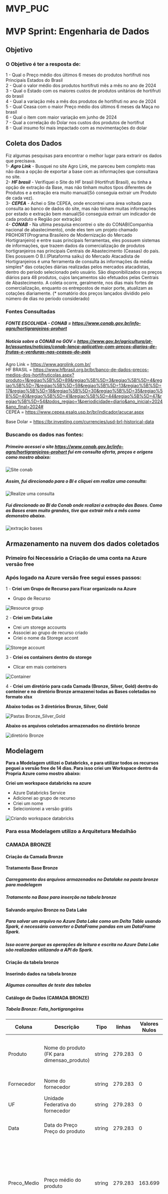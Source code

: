 # MVP_PUC
# MVP Sprint: Engenharia de Dados

## Objetivo
### O Objetivo é ter a resposta de:   
1 - Qual o Preço médio dos últimos 6 meses do produtos hortifruti nos Principais Estados do Brasil  
2 - Qual o valor médio dos produtos hortifruti mês a mês no ano de 2024   
3 - Qual o Estado com os maiores custos de produtos unitários de hortifruti do brasil  
4 - Qual a variação mês a mês dos produtos de hortifruti no ano de 2024  
5 - Qual Ceasa com o maior Preço médio dos últimos 6 meses da Maça no brasil  
6 - Qual o item com maior variação em junho de 2024  
7 - Qual a correlação do Dolar nos custos dos produtos de hortifrut  
8 - Qual insumo foi mais impactado com as movimentações do dolar 


## Coleta dos Dados

Fiz algumas pesquisas para encontrar o melhor lugar para extrarir os dados que precisava.  
1- ***Agro Link*** - Busquei no site Agro Link, me pareceu bem completo mas não dava a opção de exportar a base com as informações que consultava no site.  
2- ***HF brasil*** - Verifiquei o Site do HF brasil (Hortifruti Brasil), eu tinha a opção de extração da Base, mas não tinham muitos tipos diferentes de Produtos e a extração era muito manual(Só conseguia extrair um Produto de cada vez).  
3- ***CEPEA*** - Achei o Site CEPEA, onde encontrei uma área voltada para consulta ao banco de dados do site, mas não tinham muitas informações por estado e extração bem manual(Só conseguia extrair um indicador de cada produto e Região por extração)  
4- ***CONAB*** - Na ultima pesquisa encontrei o site do CONAB(Companhia nacional de abastecimento), onde eles tem um projeto chamado PROHORT(Programa Brasileiro de Modernização do Mercado Hortigranjeiro) e entre suas principais ferramentas, eles possuem sistemas de informações, que trazem dados da comercialização de produtos hortigranjeiros nas principais Centrais de Abastecimento (Ceasas) do país. Eles possuem O B.I.(Plataforma saiku) do Mercado Atacadista de Hortigranjeiros é uma ferramenta de consulta às informações da média simples* das cotações diárias realizadas pelos mercados atacadistas, dentro do período selecionado pelo usuário. São disponibilizados os preços diários para 48 produtos, cujos lançamentos são efetuados pelas Centrais de Abastecimento. A coleta ocorre, geralmente, nos dias mais fortes de comercialização, enquanto os entrepostos de maior porte, atualizam as cotações diariamente.
(* somatório dos preços lançados dividido pelo número de dias no período considerado)  

### Fontes Consultadas  
  
 
##### FONTE ESCOLHIDA - CONAB = https://www.conab.gov.br/info-agro/hortigranjeiros-prohort  
##### Notícia sobre a CONAB no GOV = https://www.gov.br/agricultura/pt-br/assuntos/noticias/conab-lanca-aplicativo-com-precos-diarios-de-frutas-e-verduras-nas-ceasas-do-pais  

Agro Link = https://www.agrolink.com.br/   
HF BRASIL = https://www.hfbrasil.org.br/br/banco-de-dados-precos-medios-dos-hortifruticolas.aspx?produto=1&regiao%5B%5D=89&regiao%5B%5D=3&regiao%5B%5D=4&regiao%5B%5D=7&regiao%5B%5D=59&regiao%5B%5D=13&regiao%5B%5D=17&regiao%5B%5D=18&regiao%5B%5D=30&regiao%5B%5D=35&regiao%5B%5D=40&regiao%5B%5D=41&regiao%5B%5D=44&regiao%5B%5D=47&regiao%5B%5D=54&todos_regiao=1&periodicidade=diario&ano_inicial=2024&ano_final=2024#  
CEPEA = https://www.cepea.esalq.usp.br/br/indicador/acucar.aspx  

Base Dolar = https://br.investing.com/currencies/usd-brl-historical-data

### Buscando os dados nas fontes:

##### Primeiro acessei o site https://www.conab.gov.br/info-agro/hortigranjeiros-prohort fui em consulta oferta, preços e origens como mostro abaixo:<br>

![Site conab](https://github.com/Danielbalthazar/MVP_PUC/assets/152397865/f7dc9888-667c-4a55-be2d-67481f8a5b22)

##### Assim, fui direcionado para o BI e cliquei em realize uma consulta:

![Realize uma consulta](https://github.com/Danielbalthazar/MVP_PUC/assets/152397865/2f322b3d-5038-4d56-9d44-fa0e008c0f55)

##### Fui direcionado ao BI da Conab onde realizei a extração das Bases. Como as Bases eram muito grandes, tive que extrair mês a mês como demonstro abaixo.  

![extração bases](https://github.com/Danielbalthazar/MVP_PUC/assets/152397865/6141a358-4393-474c-8d7e-45a4a278fd8b)  


## Armazenamento na nuvem dos dados coletados

### Primeiro foi Necessário a Criação de uma conta na Azure versão free

### Após logado na Azure versão free segui esses passos:

1 - **Criei um Grupo de Recurso para Ficar organizado na Azure**  
* Grupo de Recurso  

![Resource group](https://github.com/Danielbalthazar/MVP_PUC/assets/152397865/f4e22f77-cb33-4d59-aa1b-dc26196e4cf4)  


2 - **Criei um Data Lake**
* Crei um storege accounts
* Associei ao grupo de recurso criado 
* Criei o nome da Storege accont


![Storege account](https://github.com/Danielbalthazar/MVP_PUC/assets/152397865/2c8eaedb-63a7-453e-8496-6abfda809ca6)  


3 - **Criei os containers dentro do storege**
* Clicar em mais conteiners  


![Container](https://github.com/Danielbalthazar/MVP_PUC/assets/152397865/c18b6881-951f-43b4-aa94-e3394f3a646d)  


4 - **Criei um diretório para cada Camada (Bronze, Silver, Gold) dentro do conteiner e no diretório Bronze armazenei todas as Bases coletadas no formato xlsx**

**Abaixo todas os 3 diretórios Bronze, Silver, Gold**

![Pastas Bronze_Silver_Gold](https://github.com/Danielbalthazar/MVP_PUC/assets/152397865/731a5670-a0d6-48a0-877b-ea1f9d83a82b)

**Abaixo os arquivos coletados armazenados no diretório bronze**

![diretório Bronze](https://github.com/Danielbalthazar/MVP_PUC/assets/152397865/2c207e30-ef47-4d52-b3cd-08f44f403664)


## Modelagem
**Para a Modelagem utilizei o Databricks, e para utilizar todos os recursos peguei a versão free de 14 dias. Para isso criei um Workspace dentro da Propria Azure como mostro abaixo:**

**Criei um workspace databricks na azure**
* Azure Databricks Service
* Adicionei ao grupo de recurso
* Criei um nome 
* Selecionionei a versão grátis

![Criando workspace databricks](https://github.com/Danielbalthazar/MVP_PUC/assets/152397865/8f1fe66b-3252-4289-8d51-382232247115)



### Para essa Modelagem utilizo a Arquitetura Medalhão

### CAMADA BRONZE


#### Criação da Camada Bronze 


#### Tratamento Base Bronze

##### Carregamento dos arquivos armazenados no Datalake na pasta bronze para modelagem 

##### Tratamento na Base para inserção na tabela bronze

#### Salvando arquivo Bronze no Data Lake

##### Para salvar um arquivo no Azure Data Lake como um Delta Table usando Spark, é necessário converter o DataFrame pandas em um DataFrame Spark.  
##### Isso ocorre porque as operações de leitura e escrita no Azure Data Lake são realizadas utilizando a API do Spark.

#### Criação da tabela bronze

#### Inserindo dados na tabela bronze

##### Algumas consultas de teste das tabelas


#### Catálogo de Dados (CAMADA BRONZE)

##### Tabela Bronze: Fato_hortigrangeiros

| Coluna        | Descrição                                 | Tipo   |linhas   |Valores Nulos| Comentário                                      |
| ------------- | ----------------------------------------- | ------ |---------|-------------|----------------------------------------------- |
| Produto       | Nome do produto (FK para dimensao_produto)| string | 279.283 | 0           |Nome do Produto de Hortifruti Chave estrangeira referenciando dimensao_produto pelo nome |
| Fornecedor    | Nome do fornecedor                        | string | 279.283 | 0           |Nome do Ceasa que pratica aquele preço                     |
| UF            | Unidade Federativa do fornecedor          | string | 279.283 | 0           |Estado (UF) do fornecedor (ex: SP, RJ)                     |
| Data          | Data do Preço Preço do produto            | string | 279.283 | 0           |Data no formato string / Data do preço praticado no dia |
| Preco_Medio   | Preço médio do produto                    | string | 279.283 |163.699      |Preço médio em reais (R$), com duas casas decimais/ Preço do Produto praticado pelo Ceasa no Dia / Contém valores Nulos, pois nem todos os dias os Ceasas enviam seus Preços práticados|

##### Tabela Bronze: dimensao_produto

| Coluna        | Descrição         | Tipo   |linhas   |Valores Nulos| Comentário                                      |
| ------------- | ----------------- | ------ |---------|-------------| ----------------------------------------------- |
| Nome_Produto  | Nome do produto (PK para Fato_hortigrangeiros)   | string | 48 | 0           | Chave Primária referenciando dimensao_produto pelo nome        |
| Unidade       | Unidade de Medida | string | 48 | 0           | Unidade de Medida do Produto (Untilizado para identificar na tabela Fato qual unidade de medida o Preço está se referenciando)    |


#### Exemplo de Dados

##### Tabela Bronze: Fato_hortigrangeiros

| Produto     | Fornecedor  | UF  | Data       | Preco_Medio |
| ----------- | ----------- | --- | ---------- | ----------- |
| Produto A   | Fornecedor A | SP  | 2024-07-01 | 10.00       |
| Produto B   | Fornecedor B | RJ  | 2024-07-02 | 20.00       |
| Produto C   | Fornecedor C | MG  | 2024-07-03 | 30.00       |
| Produto D   | Fornecedor D | ES  | 2024-07-04 | 40.00       |

##### Tabela Bronze: dimensao_produto

| Produto | Unidade |
| ------------ | --------- |
| Produto A    | KG
| Produto B    | DZ
| Produto C    | UND
| Produto D    | KG

### CAMADA SILVER

#### Criação da camada Silver

#### Tratamento Base Silver

#### Criação da tabela Silver

#### Salvando Base no Directory Silver da Azure Datalake

#### Inserindo dados na tabela Silver

##### Algumas consultas de teste das tabelas

#### Catálogo de Dados (CAMADA SILVER)

##### Tabela Silver: Fato_hortigrangeiros

| Coluna        | Descrição                                 | Tipo   |linhas   |Valores Nulos| Comentário                                      |
| ------------- | ----------------------------------------- | ------ |---------|-------------|----------------------------------------------- |
| Produto       | Nome do produto (FK para dimensao_produto)| string | 115.584 | 0           |Nome do Produto de Hortifruti Chave estrangeira referenciando dimensao_produto pelo nome |
| Fornecedor    | Nome do fornecedor                        | string | 115.584 | 0           |Nome do Ceasa que pratica aquele preço                     |
| UF            | Unidade Federativa do fornecedor          | string | 115.584 | 0           |Estado (UF) do fornecedor (ex: SP, RJ)                     |
| Data          | Data do Preço Preço do produto            | Date   | 115.584 | 0           |Data no formato YYYY-MM-DD / Data do preço praticado no dia/ Dados do dia 2024-01-02 a 2024-06-26|
| Preco_Medio   | Preço médio do produto                    | Double | 115.584 | 0           |Preço médio em reais (R$), com duas casas decimais/ Preço do Produto praticado pelo Ceasa no Dia /Valores Nulos Retirados /Min = 0,5 e Max = 364 |

##### Tabela Silver: dimensao_produto

| Coluna        | Descrição         | Tipo   |linhas   |Valores Nulos| Comentário                                      |
| ------------- | ----------------- | ------ |---------|-------------| ----------------------------------------------- |
| Nome_Produto  | Nome do produto (PK para Fato_hortigrangeiros)   | string | 48 | 0           | Chave Primária referenciando dimensao_produto pelo nome        |
| Unidade       | Unidade de Medida | string | 48 | 0           | Unidade de Medida do Produto (Untilizado para identificar na tabela Fato qual unidade de medida o Preço está se referenciando)    |


#### Exemplo de Dados

##### Tabela Silver: Fato_hortigrangeiros

| Produto     | Fornecedor  | UF  | Data       | Preco_Medio |
| ----------- | ----------- | --- | ---------- | ----------- |
| Produto A   | Fornecedor A | SP  | 2024-07-01 | 10.00       |
| Produto B   | Fornecedor B | RJ  | 2024-07-02 | 20.00       |
| Produto C   | Fornecedor C | MG  | 2024-07-03 | 30.00       |
| Produto D   | Fornecedor D | ES  | 2024-07-04 | 40.00       |

##### Tabela Silver: dimensao_produto

| Produto | Unidade |
| ------------ | --------- |
| Produto A    | KG
| Produto B    | DZ
| Produto C    | UND
| Produto D    | KG


### CAMADA GOLD

#### Criação da camada GOLD

#### Tratamento Base Gold

#### Criação da tabela Gold

#### Salvando Base no Directory Gold da Azure Datalake

#### Inserindo dados na tabela Gold

##### Algumas consultas de teste das tabelas

#### Catálogo de Dados (CAMADA GOLD)

##### Tabela Gold: Fato_hortigrangeiros

| Coluna        | Descrição                                 | Tipo   |linhas   |Valores Nulos| Comentário                                      |
| ------------- | ----------------------------------------- | ------ |---------|-------------|----------------------------------------------- |
| Produto       | Nome do produto (FK para dimensao_produto)| string | 115.584 | 0           |Nome do Produto de Hortifruti Chave estrangeira referenciando dimensao_produto pelo nome |
| Fornecedor    | Nome do fornecedor                        | string | 115.584 | 0           |Nome do Ceasa que pratica aquele preço                     |
| UF            | Unidade Federativa do fornecedor          | string | 115.584 | 0           |Estado (UF) do fornecedor (ex: SP, RJ)                     |
| Data          | Data do Preço Preço do produto            | Date   | 115.584 | 0           |Data no formato YYYY-MM-DD / Data do preço praticado no dia/ Dados do dia 2024-01-02 a 2024-06-26|
| Preco_Medio   | Preço médio do produto                    | Double | 115.584 | 0           |Preço médio em reais (R$), com duas casas decimais/ Preço do Produto praticado pelo Ceasa no Dia /Valores Nulos Retirados /Min = 0,5 e Max = 364 |
| Ano_Mes       | Ano e Mês agrupados                       | string | 115.584 | 0           |Agrupamento das datas em Ano e mês/ Dados de Jan a Jun (Jun até dia 26)               |

##### Tabela Gold: dimensao_produto

| Coluna        | Descrição         | Tipo   |linhas   |Valores Nulos| Comentário                                      |
| ------------- | ----------------- | ------ |---------|-------------| ----------------------------------------------- |
| Nome_Produto  | Nome do produto (PK para Fato_hortigrangeiros)   | string | 48 | 0           | Chave Primária referenciando dimensao_produto pelo nome        |
| Unidade       | Unidade de Medida | string | 48 | 0           | Unidade de Medida do Produto (Untilizado para identificar na tabela Fato qual unidade de medida o Preço está se referenciando)    |

##### Tabela Gold: totalizadora_hortigrangeiros

| Coluna           | Descrição                                 | Tipo   |linhas   |Valores Nulos| Comentário                                      |
| ---------------- | ----------------------------------------- | ------ |---------|-------------|----------------------------------------------- |
| Produto          | Nome do produto (FK para dimensao_produto)| string | 288     | 0           |Nome do Produto de Hortifruti Chave estrangeira referenciando dimensao_produto pelo nome |
| Ano_Mes          | Ano e Mês agrupados                       | string | 288     | 0           |Agrupamento das datas em Ano e mês/ Dados de Jan a Jun (Jun até dia 26)               |
| Preco_Medio_Geral| Preço Médio agrupado por Ano e Mês        | Float  | 288     | 0           |É a Média de Preço de cada Produto agrupando todos os Ceasas de todo o Brasil|
| Variacao_Mes_Anterior| Variação Mês-1                        | Double | 240     | 48          |Variação da coluna Preco_Medio_Geral Mês a Mês/ Variação dos meses de Jan estão Nulas, pois não existia dado antes desse mês /Min = 2,3 e Max = 32,92 |


#### Exemplo de Dados

##### Tabela Gold: Fato_hortigrangeiros

| Produto     | Fornecedor  | UF  | Data       | Preco_Medio | Ano_Mes    |
| ----------- | ----------- | --- | ---------- | ----------- | -----------|
| Produto A   | Fornecedor A | SP  | 2024-07-01 | 10.00      | 2024-01    |
| Produto B   | Fornecedor B | RJ  | 2024-07-02 | 20.00      | 2024-02    |
| Produto C   | Fornecedor C | MG  | 2024-07-03 | 30.00      | 2024-06    |
| Produto D   | Fornecedor D | ES  | 2024-07-04 | 40.00      | 2024-05    |

##### Tabela Gold: dimensao_produto

| Produto | Unidade |
| ------------ | --------- |
| Produto A    | KG
| Produto B    | DZ
| Produto C    | UND
| Produto D    | KG

##### Tabela Gold: totalizadora_hortigrangeiros

| Produto           | Ano_Mes   | Preco_Medio_Geral | Variacao_Mes_Anterior |
| ----------------- | --------- | ----------------- | --------------------- |
| Produto A         | 2024-01   | 15.00             | NULL                  |
| Produto A         | 2024-02   | 16.50             | 10                    |
| Produto A         | 2024-03   | 18.00             | 9.09                  |
| Produto B         | 2024-01   | 25.00             | NULL                  |
| Produto B         | 2024-02   | 24.00             | -4.00                 |
| Produto B         | 2024-03   | 26.50             | 10.42                 |

## Analise

### Qualidade de dados

Todos os dados de todas as tabelas foram tratados para garantir a qualidade, porém durante uma análise detalhada identifiquei 4 valores discrepantes para alguns produtos:

- BERINJELA/ CEASA/MT - CUIABA/MT / 2024-01-17 / Preço do KG = 364
- VAGEM CEAGESP - FRANCA/SP / 2024-01-29 / Preço do KG = 110
- VAGEM CEAGESP - FRANCA/SP / 2024-02-01 / Preço do KG = 110
- PIMENTAO VERDE CEASA/MT - CUIABA/MT / 2024-02-05 / Preço do KG = 72

Decidi não remover esses dados, pois representam apenas 4 dias no ano de 2024 e têm pouca influência nos resultados que estou procurando. No entanto, é importante estar atento caso seja necessário um dado em uma granularidade menor, pois pode afetar a média de preços.

Observando campo a campo da tabela, único que devemos ter uma atenção é para o campo data e Preço Médio. Nem todos os Ceasas colocam seus preços diariamente, com isso pode-se não encontrar algum preço médio em um dia específico para um Ceasa específio. Além disso alguns Estados não tem preço médio de alguns produto dentro do Período da base, são eles, 'BA', 'CE', 'ES', 'MT', 'PA', 'PE', 'RN', 'TO'. 

O restante dos campos das tabelas silver para frente estão todos tratados e sem problemas. 

### Solução do problema

##### 1 - Qual o Preço médio dos últimos 6 meses dos produtos de hortifruti nos principais Estados do Brasil 

###### RESPOSTA: Como a resposta é uma Tabela com algumas linhas, deixo a tabela abaixo como a resposta.  
Deixo também um gráfico com as informações organizadas em colunas empilhadas, onde conseguimos observar o Preço Médio de cada UF em Cada Produto.  
Nesse gráfico é possível observar até além da resposta solicitada. Conseguimos ver qual o Produto que tem o Menor Preço Médio entre os produtos e Também a comparação dos Estados vs outros estados do Brasil.  
Deixo também um df chamado "null_values", que contém os produtos que não tem Preço médio dentro de cada UF.

![2024-07-07 (4)](https://github.com/Danielbalthazar/MVP_PUC/assets/152397865/fd6c46a5-93b9-42d4-83a4-0645ab5398c2)



##### 2 - Qual o valor médio dos produtos hortifruti mês a mês no ano de 2024

###### RESPOSTA: Como a resposta é uma Tabela com algumas linhas, deixo a tabela abaixo como a resposta.  
Deixo também um gráfico com as informações organizadas em colunas empilhadas, onde conseguimos observar o Preço Médio de cada Produto Mês a Mês.  
Além disso no gráfico conseguimos ver exatamente os produtos que tiveram aumento de preço ao Longo do Tempo e os que tiveram redução.  
Por exemplo a mandioquinha só cresce ao longo dos meses, em jan 24 custava 10,15 o KG e em junho está custando 15,02 o KG.
Já o maracujá azedo reduziu bastante, custava em jan 24 13,11 o KG e está custando 7,29 em jun 24.  

**Gráfico no README, pois plotly.express não aparece no repositório do github**
![2024-07-07 (5)](https://github.com/Danielbalthazar/MVP_PUC/assets/152397865/d8e5691f-639a-46e1-ae3f-412eba80f6fe)

##### 3 - Qual o Estado com os maiores custos de produtos unitários de hortifruti do brasil 

###### RESPOSTA: O Estado com maiores custos unitários de produtos de Hortifruti é o Estado MA.  
Para essa Analise fiz uma divisão da quantidade de produtos totais pelos custos totais do Estado.  
Deixo um gráfico abaixo com o custo unitário total de cada UF   

**Gráfico no README, pois plotly.express não aparece no repositório do github**  

##### 4 - Qual a variação mês a mês dos produtos de hortifruti no ano de 2024

###### RESPOSTA: Como a resposta é uma Tabela com algumas linhas, deixo a tabela abaixo como a resposta.  
Deixo também um gráfico com as informações organizadas em colunas, onde conseguimos observar a variação do Preço Médio de cada Produto Mês a Mês.  
Além disso no gráfico conseguimor ver exatamente quais os produtos que tiveram a maior variação de Preço ao Longo do Tempo.  
Por exemplo o Mamão Hawai foi o teve a maior variação de um Mês para outro em 2024, uma variação de mais de 50% no mês de abril.

**Gráfico no README, pois plotly.express não aparece no repositório do github**


##### 5 - Qual Ceasa com o maior Preço médio dos últimos 6 meses da Maça no brasil

###### RESPOSTA: O Ceasa com o maior preço médio da Maça nos últimos 6 meses é o CEASA/MA - SAO LUIZ.  
 
Deixo um gráfico abaixo com o custo médio dos últimos 6 meses em cada Ceasa. Nele podemos observar também que o Ceasa com o menor custo é o CEASA/RS - PORTO ALEGRE

**Gráfico no README, pois plotly.express não aparece no repositório do github**


##### 6 - Qual o item com maior variação em junho de 2024

###### RESPOSTA: O Produto com o maior variação em Junho é o Quiabo com a variação de 38,11%.  
 
Deixo abaixo a resposta da consulta efetuada na Tabela totalizadora_hortigrangeiros

## Autoavaliação


